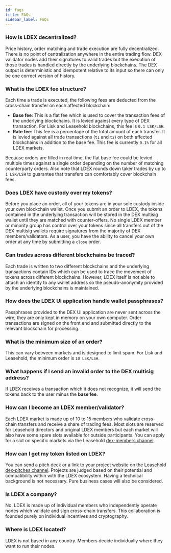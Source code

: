 ```yaml
---
id: faqs
title: FAQs
sidebar_label: FAQs
---
```


### How is LDEX decentralized?

Price history, order matching and trade execution are fully decentralized.
There is no point of centralization anywhere in the entire trading flow.
DEX validator nodes add their signatures to valid trades but the execution of those trades is handled directly by the underlying blockchains.
The DEX output is deterministic and idempotent relative to its input so there can only be one correct version of history.

### What is the LDEX fee structure?

Each time a trade is executed, the following fees are deducted from the cross-chain transfer on each affected blockchain:

- **Base fee**: This is a flat fee which is used to cover the transaction fees of the underlying blockchains. It is levied against every type of DEX transaction. For Lisk and Leasehold blockchains, this fee is `0.1 LSK/LSH`.
- **Rate fee**: This fee is a percentage of the total amount of each transfer. It is levied against all trade transactions (`t1` and `t2`) on both affected blockchains in addition to the base fee. This fee is currently `0.1%` for all LDEX markets.

Because orders are filled in real time, the flat base fee could be levied multiple times against a single order depending on the number of matching counterparty orders.
Also note that LDEX rounds down taker trades by up to `1 LSK/LSH` to guarantee that transfers can comfortably cover blockchain fees.

### Does LDEX have custody over my tokens?

Before you place an order, all of your tokens are in your sole custody inside your own blockchain wallet.
Once you submit an order to LDEX, the tokens contained in the underlying transaction will be stored in the DEX multisig wallet until they are matched with counter-offers.
No single LDEX member or minority group has control over your tokens since all transfers out of the DEX multisig wallets require signatures from the majority of DEX members/validators.
As a user, you have the ability to cancel your own order at any time by submitting a `close` order.

### Can trades across different blockchains be traced?

Each trade is written to two different blockchains and the underlying transactions contain IDs which can be used to trace the movement of tokens across different blockchains.
However, LDEX itself is not able to attach an identity to any wallet address so the pseudo-anonymity provided by the underlying blockchains is maintained.

### How does the LDEX UI application handle wallet passphrases?

Passphrases provided to the DEX UI application are never sent across the wire; they are only kept in memory on your own computer.
Order transactions are signed on the front end and submitted directly to the relevant blockchain for processing.

### What is the minimum size of an order?

This can vary between markets and is designed to limit spam. For Lisk and Leasehold, the minimum order is `10 LSK/LSH`.

### What happens if I send an invalid order to the DEX multisig address?

If LDEX receives a transaction which it does not recognize, it will send the tokens back to the user minus the **base fee**.

### How can I become an LDEX member/validator?

Each LDEX market is made up of 10 to 15 members who validate cross-chain transfers and receive a share of trading fees. Most slots are reserved for Leasehold directors and original LDEX members but each market will also have some spare slots available for outside participants. You can apply for a slot on specific markets via the Leasehold [dex-members channel](https://discord.gg/mGCPYpS).

### How can I get my token listed on LDEX?

You can send a pitch deck or a link to your project website on the Leasehold [dex-pitches channel](https://discord.gg/2xugtUp). Projects are judged based on their potential and compatibility within with the LDEX ecosystem. Having a technical background is not necessary. Pure business cases will also be considered.

### Is LDEX a company?

No. LDEX is made up of individual members who independently operate nodes which validate and sign cross-chain transfers.
This collaboration is founded purely on individual incentives and cryptography.

### Where is LDEX located?

LDEX is not based in any country. Members decide individually where they want to run their nodes.
